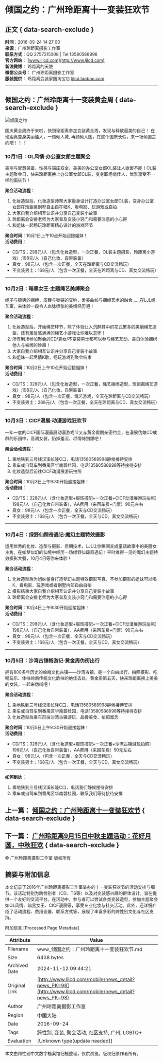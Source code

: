 # 倾国之约：广州玲距离十一变装狂欢节

## 正文 { data-search-exclude }


**时间**：2016-09-24 14:27:00  
**来源**：广州玲距离摄影工作室  
**联系方式**：QQ 2757315008 | Tel 13580588998  
**官方网站**： [www.ljlcd.com](http://www.ljlcd.com)  
**新浪微博**： 玲距离的天使  
**微信公众号**： 广州玲距离摄影工作室  
**服装提供**： 玲距离变装家园淘宝店 [ljlcd.taobao.com](http://ljlcd.taobao.com)

---

## 倾国之约：广州玲距离十一变装黄金周 { data-search-exclude }

![倾国之约](http://www.ljlcd.com/file/news/201902/20/_fileID=4142.jpeg)

国庆黄金周终于来啦，快到玲距离参加变装黄金周，发现与释放最美的自己！ 在玲距离变身美丽佳人，一顾倾人城, 再顾倾人国，在这个国庆长假，来一场倾国之约吧！！！

### 10月1日：OL风情·办公室女郎主题聚会
美丽与智慧兼备，性感与端庄双全，美美的办公室女郎OL装让人欲罢不能！OL装主题聚会日，快来玲距离换上办公室女郎OL装，变身职场俏佳人，优雅享受不一样的国庆节！

**聚会活动流程**：
1. 化妆造型后，化妆造型师帮大家量身设计打造办公室女郎OL装，变身办公室女郎在玲距离别墅自由自在唱K、看电影、玩游戏或自拍
2. 大家自我介绍相互认识并分享自己变装小故事
3. 玲距离会安排老师为大家普及变装小窍门和需要注意的小心得
4. 和姐妹一起畅玩玲距离精心设计的游戏环节

**聚会时间**：10月1日上午10点开始迎接姐妹！  
**活动费用**：
- CD/TS：298元/人（包含化妆造型，一次正餐，OL装主题摄影，玲距离小游戏）;198元/人（自己化妆、自带装备）
- 真女：98元/人（包含一次正餐，全天在玲距离与CD交流畅玩）
- 不变装男士：168元/人（包含一次正餐，全天在玲距离与CD、真女交流畅玩）

---

### 10月2日：暗黑女王·主题绳艺美缚聚会
绳子与镣铐的捆缚，皮鞭与锁链的交响，柔美曲线与捆缚艺术的融合……在LJL绳艺室，来体验一段令人血脉喷张的美缚经历吧！

**聚会活动流程**：
1. 化妆造型后，开始绳艺环节，除了体验让人沉醉其中的花式繁多的美丽绳艺造型，还有羞耻感满满的绳艺小游戏让你难以忘怀！
2. 所有到场参加聚会的CD/真女/不变装男士都可以参与绳艺互动，亲自体验捆绑他人与被绑的妙趣！
3. 大家自我介绍相互认识并分享自己变装小故事
4. 和姐妹一起尽情K歌，畅玩游戏到聚会结束

**聚会时间**：10月2日上午10点开始迎接姐妹！  
**活动费用**：
- CD/TS：328元/人（包含化妆造型，一次正餐，绳艺捆绑造型，玲距离绳艺游戏）;198元/人（自己化妆、自带装备）
- 真女：98元/人（包含一次正餐，绳艺游戏，全天在玲距离与CD交流畅玩）
- 不变装男士：268元/人（包含一次正餐，全天在玲距离与CD、真女交流畅玩）

---

### 10月3日：CICF漫展·动漫游戏狂欢节
一年一度的CICF国际漫画展动漫游戏节又与黄金假期亲密约会，在漫展伪娘CD成群的乐园中，高调女装，扔掉羞涩，尽情嗨到爆吧！

**聚会活动流程**：
1. 乘地铁到三号线汉溪长隆C口，电话13580588998静候接待安排
2. 乘车或自驾车到番禺区华南碧桂园，电话13580588998等待接待安排
3. 化妆造型后前往CICF动漫展游玩拍照

**聚会时间**：10月3日上午9:30开始迎接姐妹！  
**活动费用**：
- CD/TS：328元/人（含化妆造型+服饰搭配+一次正餐+CICF动漫展游玩拍照）198元/人（自己化妆自带装备），AA费用（来回车费+门票）90元左右 
- 真女：98元/人（包含一次正餐，全天与CD交流畅玩）
- 不变装男士：168元/人（包含一次正餐，全天与CD，真女交流畅玩）

---

### 10月4日：绿野仙踪奇遇记·魔幻主题特效摄影
运用优秀的化妆、造型与摄影、后期技术，LJL让你瞬间变成童话故事中的美丽女主角，在如梦似幻的仙境中经历一场绿野仙踪奇遇记！平时难得一见的魔幻主题特效摄影大餐，10月4日等你来体验！

**聚会活动流程**：
1. 化妆造型后为姐妹量身打造梦幻主题特效摄影写真，不参加摄影的姐妹可以唱K、看电影、玩游戏或者别墅内部自由自拍
2. 摄影结束大家自我介绍相互认识并分享自己变装小故事
3. 玲距离会安排老师为大家普及变装小窍门和需要注意的小心得

**聚会时间**：10月4日上午9:30开始迎接姐妹！  
**活动费用**：
- CD/TS：298元/人（含化妆造型+服饰搭配+一次正餐+CICF动漫展游玩拍照）198元/人（自己化妆自带装备），AA费用（来回车费+门票）90元左右
- 真女：98元/人（包含一次正餐，全天与CD交流畅玩）
- 不变装男士：168元/人（包含一次正餐，全天与CD，真女交流畅玩）

---

### 10月5日：沙湾古镇畅游记·黄金周伪街出行
拥有800多年历史的岭南文化古镇——沙湾古镇，是一个自由出行、拍照摄影、吃喝玩乐、体味岭南传统文化韵味的绝佳去处。黄金周第五天，快来玲距离换上美美的女装，一起来伪街吧！

**聚会活动流程**：
1. 乘地铁到三号线汉溪长隆C口，电话13580588998静候接待安排
2. 乘车或自驾车到番禺区华南碧桂园，电话13580588998等待接待安排
3. 化妆造型后乘车前往沙湾古镇游玩、品尝美食、拍照留念

**聚会时间**：10月5日上午9:30开始迎接姐妹！  
**活动费用**：
- CD/TS：328元/人（含化妆造型+服饰搭配+一次正餐+沙湾古镇游玩拍照）198元/人（自己化妆自带装备），AA费用（来回车费）50元左右
- 真女：98元/人（包含一次正餐，全天与CD交流畅玩）
- 不变装男士：168元/人（包含一次正餐，全天与CD，真女交流畅玩）

---

**如何到达**：  
1. 乘地铁到三号线汉溪长隆C口，电话我们静候接待安排  
2. 乘车或自驾车到番禺区华南碧桂园，联系我们等待接待安排  

## 上一篇： [倾国之约：广州玲距离十一变装狂欢节](#) { data-search-exclude }
## 下一篇： [广州玲距离9月15日中秋主题活动：花好月圆，中秋狂欢](#) { data-search-exclude }

© 广州玲距离摄影工作室 版权所有

## 摘要与附加信息

<!-- tcd_abstract -->
本文记录了2016年广州玲距离摄影工作室举办的十一变装狂欢节的活动安排与细节。该活动特别为跨性别者（CD、TS等）以及对变装感兴趣的群体设计，旨在提供一个友好的交流平台。在活动中，参与者可以尝试各类变装造型，参加主题聚会如OL风情、暗黑女王、CICF漫展等，享受专业化妆与社交活动。此外，还详细介绍了活动流程、费用设置、联系方式等，展现了丰富多彩的跨性别文化与社区支持。
<!-- tcd_abstract_end -->

附加信息 [Processed Page Metadata]

| Attribute       | Value                                  |
|-----------------|----------------------------------------|
| Filename        | www_倾国之约：广州玲距离十一变装狂欢节.md                             |
| Size            | 6438 bytes                           |
| Archived Date   | 2024-11-12 09:44:21                             |
| Original Link   | [http://www.ljlcd.com/mobile/news_detail?news_PK=98](http://www.ljlcd.com/mobile/news_detail?news_PK=98)                       |
| Author          | 广州玲距离摄影工作室                               |
| Region          | 中国大陆                               |
| Date            | 2016-09-24                                 |
| Tags            | 跨性别, 变装, 聚会活动, 社区支持, 广州, LGBTQ+                                 |
| Evaluation            | [Unknown type(update needed)]                                 |
<!-- tcd_table_end -->

本文由跨性别中文数字档案馆归档整理，仅供浏览。版权归原作者所有。
